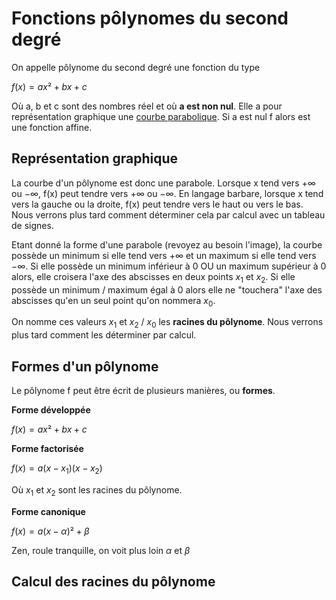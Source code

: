 # Fonctions pôlynomes du second degré

On appelle pôlynome du second degré une fonction du type

$f(x)=ax²+bx+c$

Où a, b et c sont des nombres réel et où **a est non nul**.
Elle a pour représentation graphique une [courbe parabolique](https://fr.wikipedia.org/wiki/Parabole#/media/Fichier:Parabola.svg).
Si a est nul f alors est une fonction affine.

## Représentation graphique

La courbe d'un pôlynome est donc une parabole.
Lorsque x tend vers $+\infty$ ou $-\infty$, f(x) peut tendre vers $+\infty$ ou $-\infty$.
En langage barbare, lorsque x tend vers la gauche ou la droite, f(x) peut tendre vers le haut ou vers le bas.
Nous verrons plus tard comment déterminer cela par calcul avec un tableau de signes.

Etant donné la forme d'une parabole (revoyez au besoin l'image), la courbe possède un minimum si elle tend vers $+\infty$ et un maximum si elle tend vers $-\infty$.
Si elle possède un minimum inférieur à 0 OU un maximum supérieur à 0 alors, elle croisera l'axe des abscisses en deux points $x_1$ et $x_2$.
Si elle possède un minimum / maximum égal à 0 alors elle ne "touchera" l'axe des abscisses qu'en un seul point qu'on nommera $x_0$.

On nomme ces valeurs $x_1$ et $x_2$ / $x_0$ les **racines du pôlynome**.
Nous verrons plus tard comment les déterminer par calcul.


## Formes d'un pôlynome
Le pôlynome f peut être écrit de plusieurs manières, ou **formes**.

**Forme développée**

$f(x)=ax²+bx+c$

**Forme factorisée**

$f(x)=a(x-x_1)(x-x_2)$

Où $x_1$ et $x_2$ sont les racines du pôlynome.

**Forme canonique**

$f(x)=a(x-\alpha)²+\beta$

Zen, roule tranquille, on voit plus loin $\alpha$ et $\beta$

## Calcul des racines du pôlynome